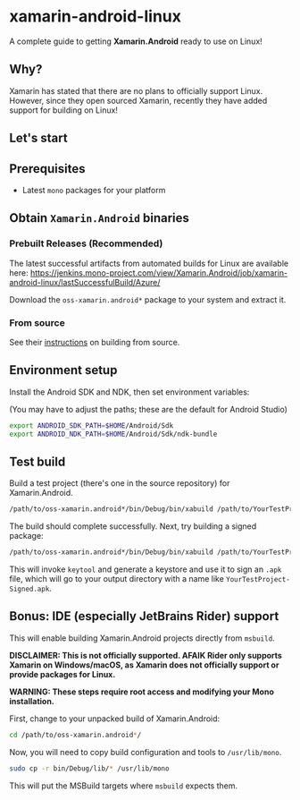 # xamarin-android-linux

A complete guide to getting **Xamarin.Android** ready to use on Linux!

## Why?

Xamarin has stated that there are no plans to officially support Linux. However,
since they open sourced Xamarin, recently they have added support for building on Linux!

## Let's start

## Prerequisites

- Latest `mono` packages for your platform

## Obtain `Xamarin.Android` binaries

### Prebuilt Releases (Recommended)

The latest successful artifacts from automated builds for Linux are available here: <https://jenkins.mono-project.com/view/Xamarin.Android/job/xamarin-android-linux/lastSuccessfulBuild/Azure/>

Download the `oss-xamarin.android*` package to your system and extract it.

### From source

See their [instructions](https://github.com/xamarin/xamarin-android/blob/master/README.md) on building from source.

## Environment setup

Install the Android SDK and NDK, then set environment variables:

(You may have to adjust the paths; these are the default for Android Studio)

```sh
export ANDROID_SDK_PATH=$HOME/Android/Sdk
export ANDROID_NDK_PATH=$HOME/Android/Sdk/ndk-bundle
```

## Test build

Build a test project (there's one in the source repository) for Xamarin.Android.

```sh
/path/to/oss-xamarin.android*/bin/Debug/bin/xabuild /path/to/YourTestProject.csproj
```

The build should complete successfully. Next, try building a signed package:

```sh
/path/to/oss-xamarin.android*/bin/Debug/bin/xabuild /path/to/YourTestProject.csproj /t:SignAndroidPackage
```

This will invoke `keytool` and generate a keystore and use it to sign an `.apk` file, which
will go to your output directory with a name like `YourTestProject-Signed.apk`.

## Bonus: IDE (especially JetBrains Rider) support

This will enable building Xamarin.Android projects directly from `msbuild`.

**DISCLAIMER: This is not officially supported. AFAIK Rider only supports Xamarin on Windows/macOS, as
Xamarin does not officially support or provide packages for Linux.**

**WARNING: These steps require root access and modifying your Mono installation.**

First, change to your unpacked build of Xamarin.Android:

```sh
cd /path/to/oss-xamarin.android*/
```

Now, you will need to copy build configuration and tools to `/usr/lib/mono`.

```sh
sudo cp -r bin/Debug/lib/* /usr/lib/mono
```

This will put the MSBuild targets where `msbuild` expects them.
